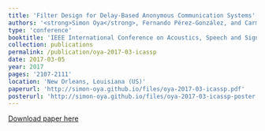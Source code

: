 ```yaml
---
title: 'Filter Design for Delay-Based Anonymous Communication Systems'
authors: '<strong>Simon Oya</strong>, Fernando Pérez-González, and Carmela Troncoso'
type: 'conference'
booktitle: 'IEEE International Conference on Acoustics, Speech and Signal Processing (ICASSP)'
collection: publications
permalink: /publication/oya-2017-03-icassp
date: 2017-03-05
year: 2017
pages: '2107-2111'
location: 'New Orleans, Louisiana (US)'
paperurl: 'http://simon-oya.github.io/files/oya-2017-03-icassp.pdf'
posterurl: 'http://simon-oya.github.io/files/oya-2017-03-icassp-poster.pdf'
---
```


[Download paper here](http://simon-oya.github.io/files/oya-2017-03-icassp.pdf)
